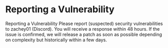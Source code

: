 # Reporting a Vulnerability

Reporting a Vulnerability Please report (suspected) security vulnerabilities to zachey01 (Discord). You will receive a response within 48 hours. If the issue is confirmed, we will release a patch as soon as possible depending on complexity but historically within a few days.

